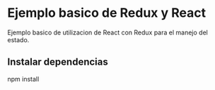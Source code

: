 # Ejemplo basico de Redux y React
<p>Ejemplo basico de utilizacion de React con Redux para el manejo del estado.</p>
<h2>Instalar dependencias</h2>
<p>npm install</p>
